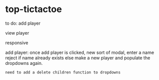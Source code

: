 # top-tictactoe

to do: 
add player 

view player 

responsive


add player: 
    once add player is clicked, new sort of modal, enter a name
    reject if name already exists 
    else make a new player and populate the dropdowns again. 

    need to add a delete children function to dropdowns 